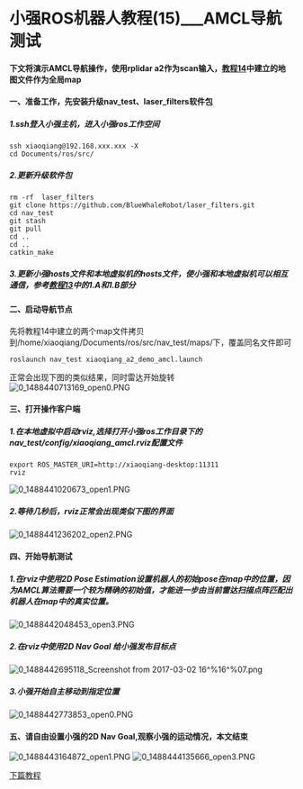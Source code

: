 # 小强ROS机器人教程(15)___AMCL导航测试<br>
#### 下文将演示AMCL导航操作，使用rplidar a2作为scan输入，[教程14](http://community.bwbot.org/topic/164/小强ros机器人教程-20-___升级软件包以支持小强手机遥控app)中建立的地图文件作为全局map
####  一、准备工作，先安装升级nav_test、laser_filters软件包
##### 1.ssh登入小强主机，进入小强ros工作空间
```
ssh xiaoqiang@192.168.xxx.xxx -X
cd Documents/ros/src/
```
##### 2.更新升级软件包
```
rm -rf  laser_filters
git clone https://github.com/BlueWhaleRobot/laser_filters.git
cd nav_test
git stash
git pull
cd ..
cd ..
catkin_make
```
##### 3.更新小强hosts文件和本地虚拟机的hosts文件，使小强和本地虚拟机可以相互通信，参考[教程13](http://community.bwbot.org/topic/115/小强ros机器人教程-21-___在gmapping下使用激光雷达rplidar-a2进行建图)中的1.A和1.B部分

#### 二、启动导航节点
先将教程14中建立的两个map文件拷贝到/home/xiaoqiang/Documents/ros/src/nav_test/maps/下，覆盖同名文件即可
```
roslaunch nav_test xiaoqiang_a2_demo_amcl.launch
```
正常会出现下图的类似结果，同时雷达开始旋转
![0_1488440713169_open0.PNG](http://community.bwbot.org/uploads/files/1488440715430-open0-resized.png) 
#### 三、打开操作客户端
##### 1.在本地虚拟中启动rviz,选择打开小强ros工作目录下的nav_test/config/xiaoqiang_amcl.rviz配置文件
```
export ROS_MASTER_URI=http://xiaoqiang-desktop:11311
rviz
```
![0_1488441020673_open1.PNG](http://community.bwbot.org/uploads/files/1488441022778-open1-resized.png) 
##### 2.等待几秒后，rviz正常会出现类似下图的界面
![0_1488441236202_open2.PNG](http://community.bwbot.org/uploads/files/1488441238301-open2-resized.png) 
#### 四、开始导航测试
##### 1.在rviz中使用2D Pose Estimation设置机器人的初始pose在map中的位置，因为AMCL算法需要一个较为精确的初始值，才能进一步由当前雷达扫描点阵匹配出机器人在map中的真实位置。
![0_1488442048453_open3.PNG](http://community.bwbot.org/uploads/files/1488442051345-open3-resized.png) 
##### 2.在rviz中使用2D Nav Goal 给小强发布目标点
![0_1488442695118_Screenshot from 2017-03-02 16^%16^%07.png](http://community.bwbot.org/uploads/files/1488442697474-screenshot-from-2017-03-02-16-16-07-resized.png) 
##### 3.小强开始自主移动到指定位置
![0_1488442773853_open0.PNG](http://community.bwbot.org/uploads/files/1488442775969-open0-resized.png) 
#### 五、请自由设置小强的2D Nav Goal,观察小强的运动情况，本文结束
![0_1488443164872_open1.PNG](http://community.bwbot.org/uploads/files/1488443167303-open1-resized.png) 
![0_1488444135666_open3.PNG](http://community.bwbot.org/uploads/files/1488444137990-open3-resized.png)

[下篇教程](http://community.bwbot.org/topic/137/%E5%B0%8F%E5%BC%BAros%E6%9C%BA%E5%99%A8%E4%BA%BA%E6%95%99%E7%A8%8B-16-___%E5%A4%A7%E8%8C%83%E5%9B%B4%E6%BF%80%E5%85%89%E9%9B%B7%E8%BE%BEslam%E4%B8%8E%E5%AE%9E%E6%97%B6%E5%9B%9E%E8%B7%AF%E9%97%AD%E5%90%88%E6%B5%8B%E8%AF%95)
